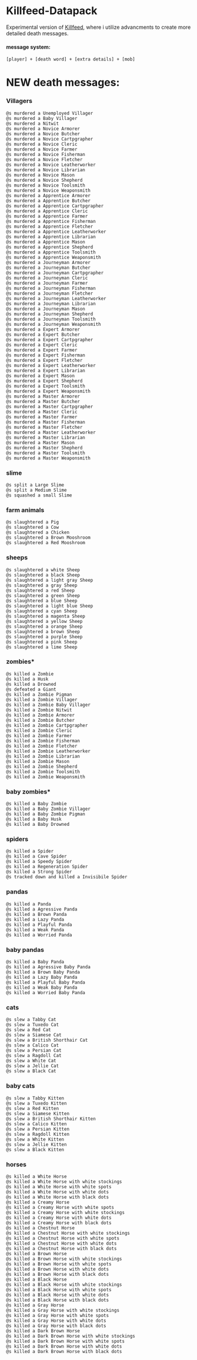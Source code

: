 # Killfeed-Datapack
Experimental version of [Killfeed](https://github.com/LeonNikolai/Killfeed-Datapack), where i utilize advancments to create more detailed death messages.
#### message system:
```[player] + [death word] + [extra details] + [mob]```
# NEW death messages:
### Villagers
```
@s murdered a Unemployed Villager
@s murdered a Baby Villager
@s murdered a Nitwit
@s murdered a Novice Armorer
@s murdered a Novice Butcher
@s murdered a Novice Cartpgrapher
@s murdered a Novice Cleric
@s murdered a Novice Farmer
@s murdered a Novice Fisherman
@s murdered a Novice Fletcher
@s murdered a Novice Leatherworker
@s murdered a Novice Librarian
@s murdered a Novice Mason
@s murdered a Novice Shepherd
@s murdered a Novice Toolsmith
@s murdered a Novice Weaponsmith
@s murdered a Apprentice Armorer
@s murdered a Apprentice Butcher
@s murdered a Apprentice Cartpgrapher
@s murdered a Apprentice Cleric
@s murdered a Apprentice Farmer
@s murdered a Apprentice Fisherman
@s murdered a Apprentice Fletcher
@s murdered a Apprentice Leatherworker
@s murdered a Apprentice Librarian
@s murdered a Apprentice Mason
@s murdered a Apprentice Shepherd
@s murdered a Apprentice Toolsmith
@s murdered a Apprentice Weaponsmith
@s murdered a Journeyman Armorer
@s murdered a Journeyman Butcher
@s murdered a Journeyman Cartpgrapher
@s murdered a Journeyman Cleric
@s murdered a Journeyman Farmer
@s murdered a Journeyman Fisherman
@s murdered a Journeyman Fletcher
@s murdered a Journeyman Leatherworker
@s murdered a Journeyman Librarian
@s murdered a Journeyman Mason
@s murdered a Journeyman Shepherd
@s murdered a Journeyman Toolsmith
@s murdered a Journeyman Weaponsmith
@s murdered a Expert Armorer
@s murdered a Expert Butcher
@s murdered a Expert Cartpgrapher
@s murdered a Expert Cleric
@s murdered a Expert Farmer
@s murdered a Expert Fisherman
@s murdered a Expert Fletcher
@s murdered a Expert Leatherworker
@s murdered a Expert Librarian
@s murdered a Expert Mason
@s murdered a Expert Shepherd
@s murdered a Expert Toolsmith
@s murdered a Expert Weaponsmith
@s murdered a Master Armorer
@s murdered a Master Butcher
@s murdered a Master Cartpgrapher
@s murdered a Master Cleric
@s murdered a Master Farmer
@s murdered a Master Fisherman
@s murdered a Master Fletcher
@s murdered a Master Leatherworker
@s murdered a Master Librarian
@s murdered a Master Mason
@s murdered a Master Shepherd
@s murdered a Master Toolsmith
@s murdered a Master Weaponsmith
```

### slime
```
@s split a Large Slime
@s split a Medium Slime
@s squashed a small Slime
```

### farm animals
```
@s slaughtered a Pig
@s slaughtered a Cow
@s slaughtered a Chicken
@s slaughtered a Brown Mooshroom
@s slaughtered a Red Mooshroom
```
### sheeps
```
@s slaughtered a white Sheep
@s slaughtered a black Sheep
@s slaughtered a light gray Sheep
@s slaughtered a gray Sheep
@s slaughtered a red Sheep
@s slaughtered a green Sheep
@s slaughtered a blue Sheep
@s slaughtered a light blue Sheep
@s slaughtered a cyan Sheep
@s slaughtered a magenta Sheep
@s slaughtered a yellow Sheep
@s slaughtered a orange Sheep
@s slaughtered a brown Sheep
@s slaughtered a purple Sheep
@s slaughtered a pink Sheep
@s slaughtered a lime Sheep
```
### zombies*
```
@s killed a Zombie
@s killed a Husk
@s killed a Drowned
@s defeated a Giant
@s killed a Zombie Pigman
@s killed a Zombie Villager
@s killed a Zombie Baby Villager
@s killed a Zombie Nitwit
@s killed a Zombie Armorer
@s killed a Zombie Butcher
@s killed a Zombie Cartpgrapher
@s killed a Zombie Cleric
@s killed a Zombie Farmer
@s killed a Zombie Fisherman
@s killed a Zombie Fletcher
@s killed a Zombie Leatherworker
@s killed a Zombie Librarian
@s killed a Zombie Mason
@s killed a Zombie Shepherd
@s killed a Zombie Toolsmith
@s killed a Zombie Weaponsmith
```
### baby zombies*
```
@s killed a Baby Zombie
@s killed a Baby Zombie Villager
@s killed a Baby Zombie Pigman
@s killed a Baby Husk
@s killed a Baby Drowned
```
### spiders
```
@s killed a Spider
@s killed a Cave Spider
@s killed a Speedy Spider
@s killed a Regeneration Spider
@s killed a Strong Spider
@s tracked down and killed a Invisibile Spider
```
### pandas
```
@s killed a Panda
@s killed a Agressive Panda
@s killed a Brown Panda
@s killed a Lazy Panda
@s killed a Playful Panda
@s killed a Weak Panda
@s killed a Worried Panda
```
### baby pandas
```
@s killed a Baby Panda
@s killed a Agressive Baby Panda
@s killed a Brown Baby Panda
@s killed a Lazy Baby Panda
@s killed a Playful Baby Panda
@s killed a Weak Baby Panda
@s killed a Worried Baby Panda
```
### cats
```
@s slew a Tabby Cat
@s slew a Tuxedo Cat
@s slew a Red Cat
@s slew a Siamese Cat
@s slew a British Shorthair Cat
@s slew a Calico Cat
@s slew a Persian Cat
@s slew a Ragdoll Cat
@s slew a White Cat
@s slew a Jellie Cat
@s slew a Black Cat
```
### baby cats
```
@s slew a Tabby Kitten
@s slew a Tuxedo Kitten
@s slew a Red Kitten
@s slew a Siamese Kitten
@s slew a British Shorthair Kitten
@s slew a Calico Kitten
@s slew a Persian Kitten
@s slew a Ragdoll Kitten
@s slew a White Kitten
@s slew a Jellie Kitten
@s slew a Black Kitten
```
### horses
```
@s killed a White Horse
@s killed a White Horse with white stockings
@s killed a White Horse with white spots
@s killed a White Horse with white dots
@s killed a White Horse with black dots
@s killed a Creamy Horse
@s killed a Creamy Horse with white spots
@s killed a Creamy Horse with white stockings
@s killed a Creamy Horse with white dots
@s killed a Creamy Horse with black dots
@s killed a Chestnut Horse
@s killed a Chestnut Horse with white stockings
@s killed a Chestnut Horse with white spots
@s killed a Chestnut Horse with white dots
@s killed a Chestnut Horse with black dots
@s killed a Brown Horse
@s killed a Brown Horse with white stockings
@s killed a Brown Horse with white spots
@s killed a Brown Horse with white dots
@s killed a Brown Horse with black dots
@s killed a Black Horse
@s killed a Black Horse with white stockings
@s killed a Black Horse with white spots
@s killed a Black Horse with white dots
@s killed a Black Horse with black dots
@s killed a Gray Horse
@s killed a Gray Horse with white stockings
@s killed a Gray Horse with white spots
@s killed a Gray Horse with white dots
@s killed a Gray Horse with black dots
@s killed a Dark Brown Horse
@s killed a Dark Brown Horse with white stockings
@s killed a Dark Brown Horse with white spots
@s killed a Dark Brown Horse with white dots
@s killed a Dark Brown Horse with black dots
```
